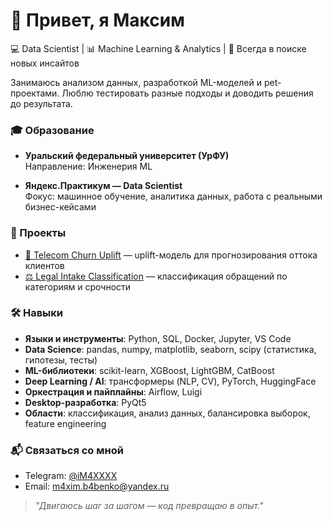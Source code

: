 # 👋 Привет, я Максим  

💻 Data Scientist | 📊 Machine Learning & Analytics | 🚀 Всегда в поиске новых инсайтов  

Занимаюсь анализом данных, разработкой ML-моделей и pet-проектами. Люблю тестировать разные подходы и доводить решения до результата.  

### 🎓 Образование
- **Уральский федеральный университет (УрФУ)**  
  Направление: Инженерия ML

- **Яндекс.Практикум — Data Scientist**  
  Фокус: машинное обучение, аналитика данных, работа с реальными бизнес-кейсами  

### 🚀 Проекты
- [📡 Telecom Churn Uplift](https://github.com/maximbabenko/telecom-churn-uplift) — uplift-модель для прогнозирования оттока клиентов  
- [⚖️ Legal Intake Classification](https://github.com/maximbabenko/legal-intake-classification) — классификация обращений по категориям и срочности  

### 🛠 Навыки
- **Языки и инструменты**: Python, SQL, Docker, Jupyter, VS Code  
- **Data Science**: pandas, numpy, matplotlib, seaborn, scipy (статистика, гипотезы, тесты)  
- **ML-библиотеки**: scikit-learn, XGBoost, LightGBM, CatBoost  
- **Deep Learning / AI**: трансформеры (NLP, CV), PyTorch, HuggingFace  
- **Оркестрация и пайплайны**: Airflow, Luigi  
- **Desktop-разработка**: PyQt5  
- **Области**: классификация, анализ данных, балансировка выборок, feature engineering  

### 📬 Связаться со мной
- Telegram: [@iM4XXXX](https://t.me/iM4XXXX)  
- Email: [m4xim.b4benko@yandex.ru](mailto:m4xim.b4benko@yandex.ru)  

> _"Двигаюсь шаг за шагом — код превращаю в опыт."_ 

